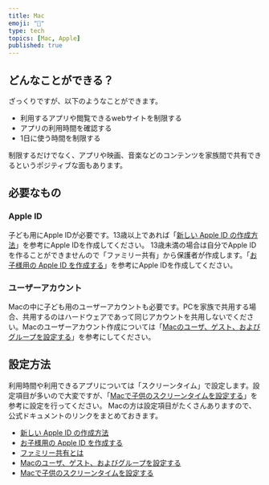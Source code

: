 ```yaml
---
title: Mac
emoji: "📅"
type: tech
topics: [Mac, Apple]
published: true
---
```

## どんなことができる？
ざっくりですが、以下のようなことができます。

- 利用するアプリや閲覧できるwebサイトを制限する
- アプリの利用時間を確認する
- 1日に使う時間を制限する

制限するだけでなく、アプリや映画、音楽などのコンテンツを家族間で共有できるというポジティブな面もあります。

## 必要なもの
### Apple ID
子ども用にApple IDが必要です。13歳以上であれば「[新しい Apple ID の作成方法](https://support.apple.com/ja-jp/HT204316)」を参考にApple IDを作成してください。
13歳未満の場合は自分でApple IDを作ることができませんので「ファミリー共有」から保護者が作成します。「[お子様用の Apple ID を作成する](https://support.apple.com/ja-jp/HT201084)」を参考にApple IDを作成してください。  
### ユーザーアカウント
Macの中に子ども用のユーザーアカウントも必要です。PCを家族で共用する場合、共用するのはハードウェアであって同じアカウントを共用しないでください。Macのユーザーアカウント作成については「[Macのユーザ、ゲスト、およびグループを設定する](https://support.apple.com/ja-jp/guide/mac-help/mtusr001/mac)」を参考にしてください。

## 設定方法
利用時間や利用できるアプリについては「スクリーンタイム」で設定します。設定項目が多いので大変ですが、「[Macで子供のスクリーンタイムを設定する](https://support.apple.com/ja-jp/guide/mac-help/mchlc5595037/mac)」を参考に設定を行ってください。
Macの方は設定項目がたくさんありますので、公式ドキュメントのリンクをまとめておきます。

- [新しい Apple ID の作成方法](https://support.apple.com/ja-jp/HT204316)
- [お子様用の Apple ID を作成する](https://support.apple.com/ja-jp/HT201084)
- [ファミリー共有とは](https://support.apple.com/ja-jp/guide/mac-help/mchl556f55f3/11.0/mac/11.0)
- [Macのユーザ、ゲスト、およびグループを設定する](https://support.apple.com/ja-jp/guide/mac-help/mtusr001/mac)
- [Macで子供のスクリーンタイムを設定する](https://support.apple.com/ja-jp/guide/mac-help/mchlc5595037/mac)
